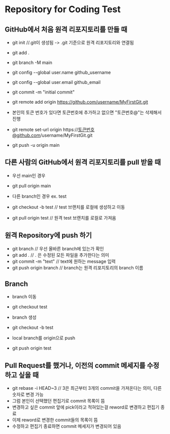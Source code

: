 # Repository for Coding Test

## GitHub에서 처음 원격 리포지토리를 만들 때
* git init //.git이 생성됨 -> .git 기준으로 원격 리포지토리와 연결됨
* git add .
* git branch -M main

* git config --global user.name github_username
* git config --global user.email github_email

* git commit -m "initial commit"
* git remote add origin https://github.com/username/MyFirstGit.git

* 본인의 토큰 번호가 있다면 토큰번호에 추가하고 없으면 "토큰번호@"는 삭제해서 진행
* git remote set-url origin https://토큰번호@github.com/username/MyFirstGit.git
* git push -u origin main

## 다른 사람의 GitHub에서 원격 리포지토리를 pull 받을 때
* 우선 main인 경우
* git pull origin main

* 다른 branch인 경우 ex. test
* git checkout -b test // test 브랜치를 로컬에 생성하고 이동
* git pull origin test // 원격 test 브랜치를 로컬로 가져옴

## 원격 Repository에 push 하기
* git branch // 우선 올바른 branch에 있는가 확인
* git add . // . 은 수정된 모든 파일을 추가한다는 의미
* git commit -m "text" // text에 원하는 message 입력
* git push origin branch // branch는 원격 리포지토리의 branch 이름

## Branch
* branch 이동
* git checkout test

* branch 생성
* git checkout -b test

* local branch를 origin으로 push
* git push origin test

## Pull Request를 했거나, 이전의 commit 메세지를 수정하고 싶을 때
* git rebase -i HEAD~3 // 3은 최근부터 3개의 commit을 가져온다는 의미, 다른 숫자로 변경 가능
* 그럼 본인이 선택했던 편집기로 commit 목록이 뜸
* 변경하고 싶은 commit 앞에 pick이라고 적혀있는걸 reword로 변경하고 편집기 종료
* 이제 reword로 변경한 commit들의 목록이 뜸
* 수정하고 편집기 종료하면 commit 메세지가 변경되어 있음